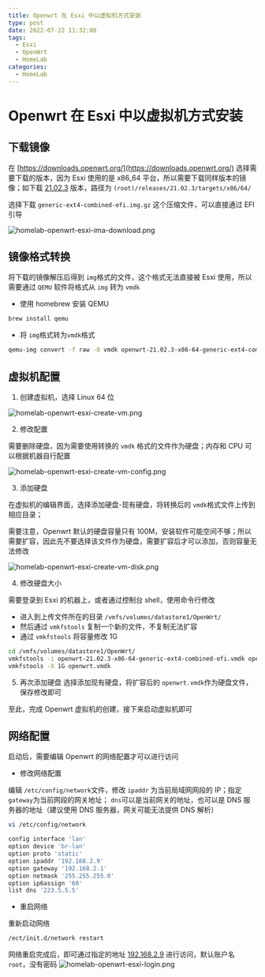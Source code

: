 ```yaml
---
title: Openwrt 在 Esxi 中以虚拟机方式安装
type: post
date: 2022-07-22 11:32:08
tags:
  - Esxi
  - OpenWrt
  - HomeLab
categories:
  - HomeLab
---
```


# Openwrt 在 Esxi 中以虚拟机方式安装

## 下载镜像

在 [https://downloads.openwrt.org/](https://downloads.openwrt.org/) 选择需要下载的版本，因为 Esxi 使用的是 x86_64 平台，所以需要下载同样版本的镜像；如下载 [21.02.3](https://downloads.openwrt.org/releases/21.02.3/targets/x86/64/) 版本，路径为 `(root)/releases/21.02.3/targets/x86/64/`

选择下载 `generic-ext4-combined-efi.img.gz` 这个压缩文件，可以直接通过 EFI 引导

![homelab-openwrt-esxi-ima-download.png](https://img.hellowood.dev/picture/homelab-openwrt-esxi-ima-download.png)

## 镜像格式转换

将下载的镜像解压后得到 `img`格式的文件，这个格式无法直接被 Esxi 使用，所以需要通过 `QEMU` 软件将格式从 `img` 转为 `vmdk`

- 使用 homebrew 安装 QEMU

```bash
brew install qemu
```

- 将 `img`格式转为`vmdk`格式

```bash
qemu-img convert -f raw -O vmdk openwrt-21.02.3-x86-64-generic-ext4-combined-efi.img openwrt-21.02.3-x86-64-generic-ext4-combined-efi.vmdk
```

## 虚拟机配置

1. 创建虚拟机，选择 Linux 64 位

![homelab-openwrt-esxi-create-vm.png](https://img.hellowood.dev/picture/homelab-openwrt-esxi-create-vm.png)

2. 修改配置

需要删除硬盘，因为需要使用转换的 `vmdk` 格式的文件作为硬盘；内存和 CPU 可以根据机器自行配置

![homelab-openwrt-esxi-create-vm-config.png](https://img.hellowood.dev/picture/homelab-openwrt-esxi-create-vm-config.png)

3. 添加硬盘

在虚拟机的编辑界面，选择添加硬盘-现有硬盘，将转换后的 `vmdk`格式文件上传到相应目录；

需要注意，Openwrt 默认的硬盘容量只有 100M，安装软件可能空间不够；所以需要扩容，因此先不要选择该文件作为硬盘，需要扩容后才可以添加，否则容量无法修改

![homelab-openwrt-esxi-create-vm-disk.png](https://img.hellowood.dev/picture/homelab-openwrt-esxi-create-vm-disk.png)

4. 修改硬盘大小

需要登录到 Esxi 的机器上，或者通过控制台 shell，使用命令行修改

- 进入到上传文件所在的目录 `/vmfs/volumes/datastore1/OpenWrt/`
- 然后通过 `vmkfstools` 复制一个新的文件，不复制无法扩容
- 通过 `vmkfstools` 将容量修改 1G

```bash
cd /vmfs/volumes/datastore1/OpenWrt/
vmkfstools -i openwrt-21.02.3-x86-64-generic-ext4-combined-efi.vmdk openwrt.vmdk
vmkfstools -X 1G openwrt.vmdk
```

5. 再次添加硬盘
   选择添加现有硬盘，将扩容后的 `openwrt.vmdk`作为硬盘文件，保存修改即可

至此，完成 Openwrt 虚拟机的创建，接下来启动虚拟机即可

## 网络配置

启动后，需要编辑 Openwrt 的网络配置才可以进行访问

- 修改网络配置

编辑 `/etc/config/network`文件，修改 `ipaddr` 为当前局域网网段的 IP；指定 `gateway`为当前网段的网关地址； `dns`可以是当前网关的地址，也可以是 DNS 服务器的地址（建议使用 DNS 服务器，网关可能无法提供 DNS 解析）

```bash
vi /etc/config/network
```

```bash
config interface 'lan'
option device 'br-lan'
option proto 'static'
option ipaddr '192.168.2.9'
option gateway '192.168.2.1'
option netmask '255.255.255.0'
option ip6assign '60'
list dns '223.5.5.5'
```

- 重启网络

重新启动网络

```bash
/ect/init.d/network restart
```

网络重启完成后，即可通过指定的地址 [192.168.2.9](192.168.2.9) 进行访问，默认账户名 `root`，没有密码
![homelab-openwrt-esxi-login.png](https://img.hellowood.dev/picture/homelab-openwrt-esxi-login.png)
